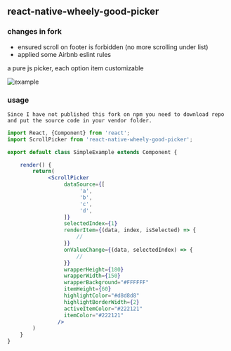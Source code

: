## react-native-wheely-good-picker

### changes in fork
* ensured scroll on footer is forbidden (no more scrolling under list)
* applied some Airbnb eslint rules

a pure js picker, each option item customizable

![example](./demo/test.gif)


### usage

`Since I have not published this fork on npm you need to download repo and put the source code in your vendor folder.`

```jsx
import React, {Component} from 'react';
import ScrollPicker from 'react-native-wheely-good-picker';

export default class SimpleExample extends Component {

    render() {
        return(
             <ScrollPicker
                  dataSource={[
                       'a',
                       'b',
                       'c',
                       'd',
                  ]}
                  selectedIndex={1}
                  renderItem={(data, index, isSelected) => {
                      //
                  }}
                  onValueChange={(data, selectedIndex) => {
                      //
                  }}
                  wrapperHeight={180}
                  wrapperWidth={150}
                  wrapperBackground="#FFFFFF"
                  itemHeight={60}
                  highlightColor="#d8d8d8"
                  highlightBorderWidth={2}
                  activeItemColor="#222121"
                  itemColor="#222121"
                />
        )
    }
}
```
